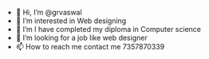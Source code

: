 - 👋 Hi, I’m @grvaswal
- 👀 I’m interested in Web designing 
- 🌱 I’m I have completed my diploma in Computer science 
- 💞️ I’m looking for a job like web designer 
- 📫 How to reach me contact me 7357870339 

<!---
grvaswal/grvaswal is a ✨ special ✨ repository because its `README.md` (this file) appears on your GitHub profile.
You can click the Preview link to take a look at your changes.
--->
